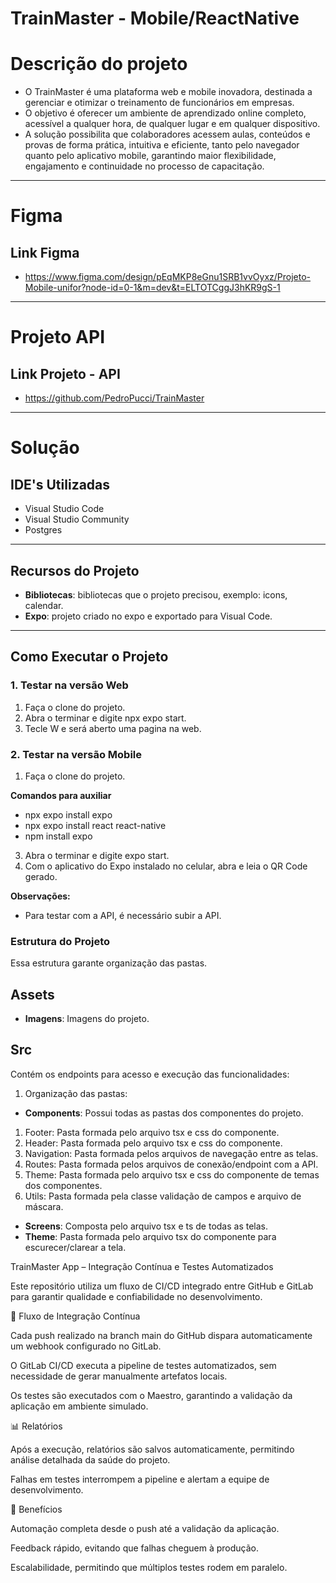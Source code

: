 # TrainMaster - Mobile/ReactNative

# **Descrição do projeto**
- O TrainMaster é uma plataforma web e mobile inovadora, destinada a gerenciar e otimizar o treinamento de funcionários em empresas.
- O objetivo é oferecer um ambiente de aprendizado online completo, acessível a qualquer hora, de qualquer lugar e em qualquer dispositivo.
- A solução possibilita que colaboradores acessem aulas, conteúdos e provas de forma prática, intuitiva e eficiente, tanto pelo navegador quanto pelo aplicativo mobile, garantindo maior flexibilidade, engajamento e continuidade no processo de capacitação.
---
# **Figma**
## **Link Figma**
- https://www.figma.com/design/pEqMKP8eGnu1SRB1vvOyxz/Projeto-Mobile-unifor?node-id=0-1&m=dev&t=ELTOTCggJ3hKR9gS-1
---
# **Projeto API**
## **Link Projeto - API**
- https://github.com/PedroPucci/TrainMaster
---
# **Solução**
## **IDE's Utilizadas**
- Visual Studio Code
- Visual Studio Community
- Postgres
---
## **Recursos do Projeto**
- **Bibliotecas**: bibliotecas que o projeto precisou, exemplo: icons, calendar.
- **Expo**: projeto criado no expo e exportado para Visual Code.
---
## **Como Executar o Projeto**
### **1. Testar na versão Web**
1. Faça o clone do projeto.
2. Abra o terminar e digite npx expo start.   
3. Tecle W e será aberto uma pagina na web.

### **2. Testar na versão Mobile**
1. Faça o clone do projeto.

**Comandos para auxiliar**
- npx expo install expo
- npx expo install react react-native
- npm install expo
3. Abra o terminar e digite expo start.   
4. Com o aplicativo do Expo instalado no celular, abra e leia o QR Code gerado.

**Observações:**
- Para testar com a API, é necessário subir a API.

### **Estrutura do Projeto**
Essa estrutura garante organização das pastas.
## **Assets**
- **Imagens**: Imagens do projeto.
## **Src**
Contém os endpoints para acesso e execução das funcionalidades:
1. Organização das pastas:
- **Components**: Possui todas as pastas dos componentes do projeto.
1. Footer: Pasta formada pelo arquivo tsx e css do componente.
2. Header: Pasta formada pelo arquivo tsx e css do componente.
3. Navigation: Pasta formada pelos arquivos de navegação entre as telas.
4. Routes: Pasta formada pelos arquivos de conexão/endpoint com a API.
5. Theme: Pasta formada pelo arquivo tsx e css do componente de temas dos componentes.
6. Utils: Pasta formada pela classe validação de campos e arquivo de máscara.
- **Screens**: Composta pelo arquivo tsx e ts de todas as telas.
- **Theme**: Pasta formada pelo arquivo tsx do componente para escurecer/clarear a tela.

TrainMaster App – Integração Contínua e Testes Automatizados

Este repositório utiliza um fluxo de CI/CD integrado entre GitHub e GitLab para garantir qualidade e confiabilidade no desenvolvimento.

🔄 Fluxo de Integração Contínua

Cada push realizado na branch main do GitHub dispara automaticamente um webhook configurado no GitLab.

O GitLab CI/CD executa a pipeline de testes automatizados, sem necessidade de gerar manualmente artefatos locais.

Os testes são executados com o Maestro, garantindo a validação da aplicação em ambiente simulado.

📊 Relatórios

Após a execução, relatórios são salvos automaticamente, permitindo análise detalhada da saúde do projeto.

Falhas em testes interrompem a pipeline e alertam a equipe de desenvolvimento.

🚀 Benefícios

Automação completa desde o push até a validação da aplicação.

Feedback rápido, evitando que falhas cheguem à produção.

Escalabilidade, permitindo que múltiplos testes rodem em paralelo.
